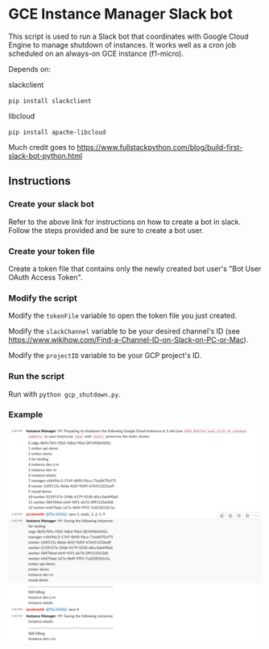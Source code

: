 # GCE Instance Manager Slack bot

This script is used to run a Slack bot that coordinates with Google Cloud Engine to manage shutdown of instances. It works well as a cron job scheduled on an always-on GCE instance (f1-micro). 

Depends on: 

slackclient

`pip install slackclient`

libcloud

`pip install apache-libcloud`

Much credit goes to https://www.fullstackpython.com/blog/build-first-slack-bot-python.html 

## Instructions

### Create your slack bot

Refer to the above link for instructions on how to create a bot in slack. Follow the steps provided and be sure to create a bot user.

### Create your token file

Create a token file that contains only the newly created bot user's "Bot User OAuth Access Token".

### Modify the script

Modify the `tokenFile` variable to open the token file you just created.

Modify the `slackChannel` variable to be your desired channel's ID (see https://www.wikihow.com/Find-a-Channel-ID-on-Slack-on-PC-or-Mac).

Modify the `projectID` variable to be your GCP project's ID.

### Run the script

Run with `python gcp_shutdown.py`.

### Example

![alt text](./pics/slackshot.png)


